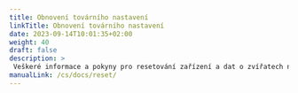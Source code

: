 ```yaml
---
title: Obnovení továrního nastavení
linkTitle: Obnovení továrního nastavení
date: 2023-09-14T10:01:35+02:00
weight: 40
draft: false
description: >
 Veškeré informace a pokyny pro resetování zařízení a dat o zvířatech naleznete zde
manualLink: /cs/docs/reset/
---
```

<script>
  window.location.href = "/cs/docs/reset/";
</script>
